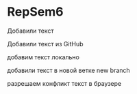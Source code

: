 ﻿# RepSem6

Добавили текст

Добавили текст из GitHub

добавим текст локально

добавили текст в новой ветке new branch

разрешаем конфликт текст в браузере

